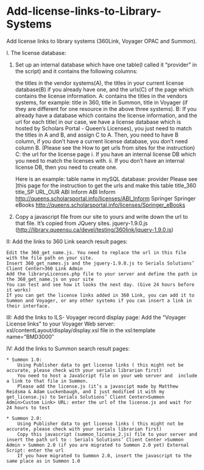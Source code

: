 Add-license-links-to-Library-Systems
====================================

Add license links to library systems (360Link, Voyager OPAC and Summon).

I. The license database:

1) Set up an internal database which have one table(I called it “provider” in the script) and it contains the following columns:

    the titles in the vendor systems(A), the titles in your current license database(B) if you already have one, and the urls(C) of the page which contains the license information.
    A: contains the titles in the vendors systems, for example: title in 360, title in Summon, title in Voyager (if they are different for one resource in the above three systems).
    B: If you already have a database which contains the license information, and the url for each title( in our case, we have a license database which is hosted by Scholars Portal - Queen’s Licenses), you just need to match the titles in A and B, and assign C to A. Then, you need to have B column, if you don’t have a current license database, you don’t need column B.
    (Please see the How to get urls from sites for the instruction)
    C: the url for the license page
    i. If you have an internal license DB which you need to match the licenses with. 	ii. If you don’t have an internal license DB, then you need to create one.
    
    Here is an example: table name in mySQL database: provider
    Please see ]this page for the instruction to get the urls and make this table
    title_360 	title_SP 	        URL_OUR
    ABI Inform 	ABI Inform 	      http://queens.scholarsportal.info/licenses/ABI_Inform
    Springer 	  Springer eBooks 	http://queens.scholarsportal.info/licenses/Springer_eBooks

2) Copy a javascript file from our site to yours and write down the url to that file. It’s copied from JQuery sites.  jquery-1.9.0.js (http://library.queensu.ca/devel/testing/360link/jquery-1.9.0.js)


II: Add the links to 360 Link search result pages:

    Edit the 360_get_name.js. You need to replace the url in this file with the file path on your site.
    Insert 360_get_names.js and the jquery-1.9.0.js to Serials Solutions’ Client Center>360 Link Admin
    Add the libraryLicenses.php file to your server and define the path in the 360_get_name.js on your site
    You can test and see how it looks the next day. (Give 24 hours before it works)
    If you can get the license links added in 360 Link, you can add it to Summon and Voyager, or any other systems if you can insert a link in their interface.

 
III: Add the links to ILS- Voyager record display page:
    Add the "Voyager License links" to your Voyager Web server: xsl/contentLayout/display/display.xsl file in the xsl:template name=”BMD3000″
    

IV: Add the links to Summon search result pages:

    * Summon 1.0:
        Using Publisher data to get license links ( this might not be accurate, please check with your serials librarian first)
        You need to host a JavaScript file on your web server and  include a link to that file in Summon.
        Please add the license.js (it’s a javascipt made by Matthew Reidsma & Adam Luckenbaugh, and I just modified it with my get_license.js) to Serials Solutions’ Client Center>Summon Admin>Custom Link> URL: enter the url of the license.js and wait for 24 hours to test
        
    * Summon 2.0:
        Using Publisher data to get license links ( this might not be accurate, please check with your serials librarian first)
        Copy this javascript (summon_license_2.js) file to your server and insert the path url to : Serials Solutions’ Client Center >Summon Admin > Summon 2.0 (if you are migrated to Summon 2.0 yet) External Script: enter the url
        If you have migrated to Summon 2.0, insert the javascript to the same place as in Summon 1.0
